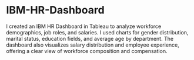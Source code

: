 # IBM-HR-Dashboard
I created an IBM HR Dashboard in Tableau to analyze workforce demographics, job roles, and salaries. I used charts for gender distribution, marital status, education fields, and average age by department. The dashboard also visualizes salary distribution and employee experience, offering a clear view of workforce composition and compensation.
